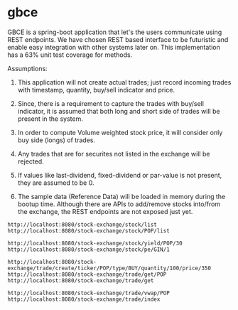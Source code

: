 # gbce

GBCE is a spring-boot application that let's the users communicate using REST endpoints. We have chosen REST based interface to be futuristic and enable easy integration with other systems later on. This implementation has a 63% unit test coverage for methods.

Assumptions:
1. This application will not create actual trades; just record incoming trades with timestamp, quantity, buy/sell indicator and price.

2. Since, there is a requirement to capture the trades with buy/sell indicator, it is assumed that both long and short side of trades will be present in the system.

3. In order to compute Volume weighted stock price, it will consider only buy side (longs) of trades.

4. Any trades that are for securites not listed in the exchange will be rejected.

5. If values like last-dividend, fixed-dividend or par-value is not present, they are assumed to be 0.

6. The sample data (Reference Data) will be loaded in memory during the bootup time. Although there are APIs to add/remove stocks into/from the exchange, the REST endpoints are not exposed just yet.

```Below are some sample REST endpoints:
http://localhost:8080/stock-exchange/stock/list
http://localhost:8080/stock-exchange/stock/POP/list

http://localhost:8080/stock-exchange/stock/yield/POP/30
http://localhost:8080/stock-exchange/stock/pe/GIN/1

http://localhost:8080/stock-exchange/trade/create/ticker/POP/type/BUY/quantity/100/price/350
http://localhost:8080/stock-exchange/trade/get/POP
http://localhost:8080/stock-exchange/trade/get

http://localhost:8080/stock-exchange/trade/vwap/POP
http://localhost:8080/stock-exchange/trade/index
```
